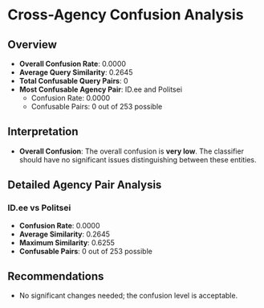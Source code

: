 # Cross-Agency Confusion Analysis

## Overview

- **Overall Confusion Rate**: 0.0000
- **Average Query Similarity**: 0.2645
- **Total Confusable Query Pairs**: 0
- **Most Confusable Agency Pair**: ID.ee and Politsei
  - Confusion Rate: 0.0000
  - Confusable Pairs: 0 out of 253 possible

## Interpretation

- **Overall Confusion**: The overall confusion is **very low**. The classifier should have no significant issues distinguishing between these entities.


## Detailed Agency Pair Analysis

### ID.ee vs Politsei

- **Confusion Rate**: 0.0000
- **Average Similarity**: 0.2645
- **Maximum Similarity**: 0.6255
- **Confusable Pairs**: 0 out of 253 possible

## Recommendations

- No significant changes needed; the confusion level is acceptable.